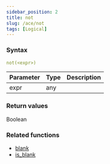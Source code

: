 ```yaml
---
sidebar_position: 2   
title: not
slug: /ace/not
tags: [Logical]
---
```


### Syntax

 ```yaml
not(<expr>)
```
    
| Parameter   | Type | Description |
| ----------- | ---- | ----------- |     
| expr | any |  |

### Return values
Boolean


### Related functions      
* [blank](/ace/blank)
* [is_blank](/ace/is_blank)
